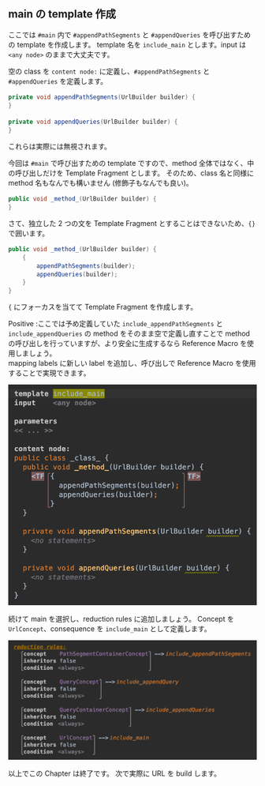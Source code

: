 ## main の template 作成

ここでは `#main` 内で `#appendPathSegments` と `#appendQueries` を呼び出すための template を作成します。
template 名を `include_main` とします。input は `<any node>` のままで大丈夫です。

空の class を `content node:` に定義し、`#appendPathSegments` と `#appendQueries` を定義します。

```java
private void appendPathSegments(UrlBuilder builder) {
}

private void appendQueries(UrlBuilder builder) {
}
```

これらは実際には無視されます。

今回は `#main` で呼び出すための template ですので、method 全体ではなく、中の呼び出しだけを Template Fragment とします。
そのため、class 名と同様に method 名もなんでも構いません (修飾子もなんでも良い)。

```java
public void _method_(UrlBuilder builder) {
}
```

さて、独立した 2 つの文を Template Fragment とすることはできないため、`{}` で囲います。

```java
public void _method_(UrlBuilder builder) {
    {
        appendPathSegments(builder);
        appendQueries(builder);
    }
}
```

`{` にフォーカスを当てて Template Fragment を作成します。

Positive
:ここでは予め定義していた `include_appendPathSegments` と `include_appendQueries` の method をそのまま空で定義し直すことで method の呼び出しを行っていますが、より安全に生成するなら Reference Macro を使用しましょう。<br>mapping labels に新しい label を追加し、呼び出しで Reference Macro を使用することで実現できます。

![](./13_IncludeMain_01.png)

続けて main を選択し、reduction rules に追加しましょう。
Concept を `UrlConcept`、consequence を `include_main` として定義します。

![](./13_IncludeMain_02.png)

以上でこの Chapter は終了です。
次で実際に URL を build します。

